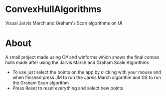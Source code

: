 # ConvexHullAlgorithms
Visual Jarvis March and Graham's Scan algorithms on UI

# About
A small project made using C# and winforms which shows the final convex hulls made after using the Jarvis March and Graham Scale Algorithms

- To use just select the points on the app by clicking with your mouse and when finished press JM to run the Jarvis March algorithm and GS to run the Graham Scan algorithm
- Press Reset to reset everything and select new points
